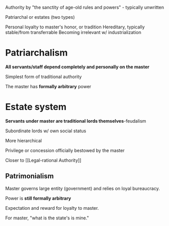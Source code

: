 Authority by "the sanctity of age-old rules and powers" - typically unwritten

Patriarchal or estates (two types)

Personal loyalty to master's honor, or tradition
Hereditary, typically stable/from transferrable
Becoming irrelevant w/ industrialization

# Patriarchalism 

**All servants/staff depend completely and personally on the master**

Simplest form of traditional authority

The master has **formally arbitrary** power

# Estate system

**Servants under master are traditional lords themselves**-feudalism

Subordinate lords w/ own social status

More hierarchical

Privilege or concession officially bestowed by the master

Closer to [[Legal-rational Authority]]
## Patrimonialism

Master governs large entity (government) and relies on loyal bureaucracy.

Power is **still formally arbitrary**

Expectation and reward for loyalty to master.

For master, "what is the state's is mine."



